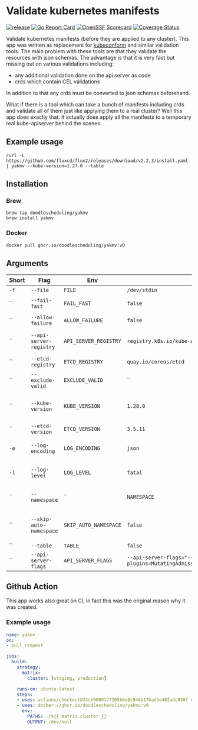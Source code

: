 # Validate kubernetes manifests
[![release](https://github.com/doodlescheduling/yakmv/actions/workflows/release.yaml/badge.svg)](https://github.com/doodlescheduling/yakmv/actions/workflows/release.yaml)
[![Go Report Card](https://goreportcard.com/badge/github.com/doodlescheduling/yakmv)](https://goreportcard.com/report/github.com/doodlescheduling/yakmv)
[![OpenSSF Scorecard](https://api.securityscorecards.dev/projects/github.com/DoodleScheduling/yakmv/badge)](https://api.securityscorecards.dev/projects/github.com/DoodleScheduling/yakmv)
[![Coverage Status](https://coveralls.io/repos/github/DoodleScheduling/yakmv/badge.svg?branch=master)](https://coveralls.io/github/DoodleScheduling/yakmv?branch=master)

Validate kubernetes manifests (before they are applied to any cluster).
This app was written as replacement for [kubeconform](https://github.com/yannh/kubeconform) and similar validation tools.
The main problem with these tools are that they validate the resources with json schemas. 
The advantage is that it is very fast but missing out on various validations including:

* any additional validation done on the api server as code
* crds which contain CEL validations

In addition to that any crds must be converted to json schemas beforehand.

What if there is a tool which can take a bunch of manifests including crds and validate all of them just like applying them
to a real cluster? Well this app does exactly that.
It actually does apply all the manifests to a temporary real kube-apiserver behind the scenes.

## Example usage

```
curl -L https://github.com/fluxcd/flux2/releases/download/v2.2.3/install.yaml | yakmv --kube-version=1.27.0 --table
```

## Installation

### Brew
```
brew tap doodlescheduling/yakmv
brew install yakmv
```

### Docker
```
docker pull ghcr.io/doodlescheduling/yakmv:v0
```

## Arguments

| Short | Flag  | Env | Default | Description |
| ------------- | ------------- | ------------- | ------------- | ------------- |
| `-f` | `--file`  | `FILE` | `/dev/stdin` | Path to input |
| `` | `--fail-fast`  | `FAIL_FAST` | `false` | Exit early if an error occured |
| `` | `--allow-failure`  | `ALLOW_FAILURE` | `false` | Do not exit > 0 if an error occured |
| `` | `--api-server-registry`  | `API_SERVER_REGISTRY` | `registry.k8s.io/kube-apiserver` | OCI registry for pulling the kube-apiserver image |
| `` | `--etcd-registry`  | `ETCD_REGISTRY` | `quay.io/coreos/etcd` | OCI registry for pulling the etcd image |
| `` | `--exclude-valid`  | `EXCLUDE_VALID` | `` | Only included invalid manifests in the output |
| `` | `--kube-version`  | `KUBE_VERSION` | `1.28.0` | Kubernetes version, for instead 1.27.0. If not set the latest stable one is used |
| `` | `--etcd-version`  | `ETCD_VERSION` | `3.5.11` | The version for etcd |
| `-e` | `--log-encoding`  | `LOG_ENCODING` | `json` | Define the log format (default is json) [json,console] |
| `-l` | `--log-level`  | `LOG_LEVEL` | `fatal` | Define the log level (default is warning) [debug,info,warn,error] |
| `` | `--namespace`  | `` | `NAMESPACE` | Default namespace to apply to resources without a namespace |
| `` | `--skip-auto-namespace`  | `SKIP_AUTO_NAMESPACE` | `false` | Do not create a namespace if it does not exists yet while validating a resource |
| `` | `--table`  | `TABLE` | `false` |  |
| `` | `--api-server-flags`  | `API_SERVER_FLAGS` | `--api-server-flags="--disable-admission-plugins=MutatingAdmissionWebhook,ValidatingAdmissionPolicy,ValidatingAdmissionWebhook"` | Set additional kube-apiserver flags. |


## Github Action

This app works also great on CI, in fact this was the original reason why it was created.

### Example usage

```yaml
name: yakmv
on:
- pull_request

jobs:
  build:
    strategy:
      matrix:
        cluster: [staging, production]

    runs-on: ubuntu-latest
    steps:
    - uses: actions/checkout@24cb9080177205b6e8c946b17badbe402adc938f # v3.4.0
    - uses: docker://ghcr.io/doodlescheduling/yakmv:v0
      env:
        PATHS: ./${{ matrix.cluster }}
        OUTPUT: /dev/null
```